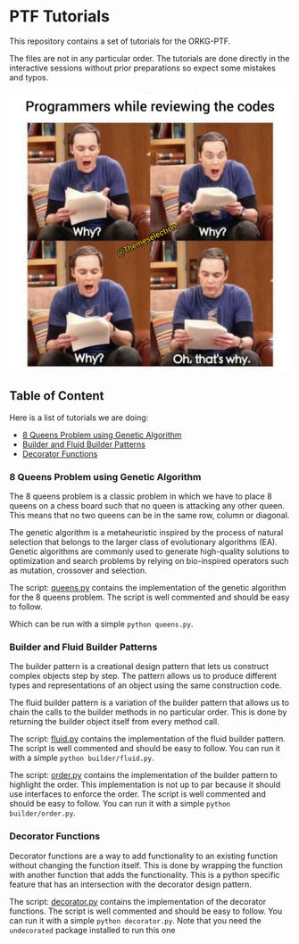 # PTF Tutorials

This repository contains a set of tutorials for the ORKG-PTF.

The files are not in any particular order. The tutorials are done directly in the interactive sessions without prior preparations so expect some mistakes and typos.

![meme](meme.png)

## Table of Content

Here is a list of tutorials we are doing:
- [8 Queens Problem using Genetic Algorithm](#8-queens-problem-using-genetic-algorithm)
- [Builder and Fluid Builder Patterns](#builder-and-fluid-builder-patterns)
- [Decorator Functions](#decorator-functions)


### 8 Queens Problem using Genetic Algorithm
The 8 queens problem is a classic problem in which we have to place 8 queens on a chess board such that no queen is attacking any other queen. This means that no two queens can be in the same row, column or diagonal.

The genetic algorithm is a metaheuristic inspired by the process of natural selection that belongs to the larger class of evolutionary algorithms (EA). Genetic algorithms are commonly used to generate high-quality solutions to optimization and search problems by relying on bio-inspired operators such as mutation, crossover and selection.

The script: [queens.py](queens.py) contains the implementation of the genetic algorithm for the 8 queens problem. The script is well commented and should be easy to follow.

Which can be run with a simple `python queens.py`.

### Builder and Fluid Builder Patterns
The builder pattern is a creational design pattern that lets us construct complex objects step by step. The pattern allows us to produce different types and representations of an object using the same construction code.

The fluid builder pattern is a variation of the builder pattern that allows us to chain the calls to the builder methods in no particular order. This is done by returning the builder object itself from every method call.

The script: [fluid.py](builder/fluid.py) contains the implementation of the fluid builder pattern. The script is well commented and should be easy to follow. You can run it with a simple `python builder/fluid.py`.

The script: [order.py](builder/order.py) contains the implementation of the builder pattern to highlight the order. This implementation is not up to par because it should use interfaces to enforce the order. The script is well commented and should be easy to follow. You can run it with a simple `python builder/order.py`.

### Decorator Functions
Decorator functions are a way to add functionality to an existing function without changing the function itself. This is done by wrapping the function with another function that adds the functionality.
This is a python specific feature that has an intersection with the decorator design pattern.

The script: [decorator.py](decorator.py) contains the implementation of the decorator functions. The script is well commented and should be easy to follow. You can run it with a simple `python decorator.py`.
Note that you need the `undecorated` package installed to run this one
